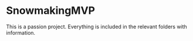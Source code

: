 # SnowmakingMVP

This is a passion project. Everything is included in the relevant folders with information.
